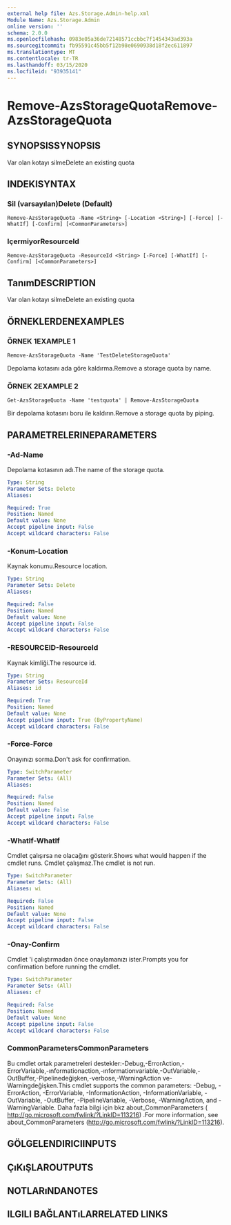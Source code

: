 ```yaml
---
external help file: Azs.Storage.Admin-help.xml
Module Name: Azs.Storage.Admin
online version: ''
schema: 2.0.0
ms.openlocfilehash: 0983e05a36de72148571ccbbc7f1454343ad393a
ms.sourcegitcommit: fb95591c45bb5f12b98e0690938d18f2ec611897
ms.translationtype: MT
ms.contentlocale: tr-TR
ms.lasthandoff: 03/15/2020
ms.locfileid: "93935141"
---
```

# <span data-ttu-id="21218-101">Remove-AzsStorageQuota</span><span class="sxs-lookup"><span data-stu-id="21218-101">Remove-AzsStorageQuota</span></span>

## <span data-ttu-id="21218-102">SYNOPSIS</span><span class="sxs-lookup"><span data-stu-id="21218-102">SYNOPSIS</span></span>
<span data-ttu-id="21218-103">Var olan kotayı silme</span><span class="sxs-lookup"><span data-stu-id="21218-103">Delete an existing quota</span></span>

## <span data-ttu-id="21218-104">INDEKI</span><span class="sxs-lookup"><span data-stu-id="21218-104">SYNTAX</span></span>

### <span data-ttu-id="21218-105">Sil (varsayılan)</span><span class="sxs-lookup"><span data-stu-id="21218-105">Delete (Default)</span></span>
```
Remove-AzsStorageQuota -Name <String> [-Location <String>] [-Force] [-WhatIf] [-Confirm] [<CommonParameters>]
```

### <span data-ttu-id="21218-106">Içermiyor</span><span class="sxs-lookup"><span data-stu-id="21218-106">ResourceId</span></span>
```
Remove-AzsStorageQuota -ResourceId <String> [-Force] [-WhatIf] [-Confirm] [<CommonParameters>]
```

## <span data-ttu-id="21218-107">Tanım</span><span class="sxs-lookup"><span data-stu-id="21218-107">DESCRIPTION</span></span>
<span data-ttu-id="21218-108">Var olan kotayı silme</span><span class="sxs-lookup"><span data-stu-id="21218-108">Delete an existing quota</span></span>

## <span data-ttu-id="21218-109">ÖRNEKLERDEN</span><span class="sxs-lookup"><span data-stu-id="21218-109">EXAMPLES</span></span>

### <span data-ttu-id="21218-110">ÖRNEK 1</span><span class="sxs-lookup"><span data-stu-id="21218-110">EXAMPLE 1</span></span>
```
Remove-AzsStorageQuota -Name 'TestDeleteStorageQuota'
```

<span data-ttu-id="21218-111">Depolama kotasını ada göre kaldırma.</span><span class="sxs-lookup"><span data-stu-id="21218-111">Remove a storage quota by name.</span></span>

### <span data-ttu-id="21218-112">ÖRNEK 2</span><span class="sxs-lookup"><span data-stu-id="21218-112">EXAMPLE 2</span></span>
```
Get-AzsStorageQuota -Name 'testquota' | Remove-AzsStorageQuota
```

<span data-ttu-id="21218-113">Bir depolama kotasını boru ile kaldırın.</span><span class="sxs-lookup"><span data-stu-id="21218-113">Remove a storage quota by piping.</span></span>

## <span data-ttu-id="21218-114">PARAMETRELERINE</span><span class="sxs-lookup"><span data-stu-id="21218-114">PARAMETERS</span></span>

### <span data-ttu-id="21218-115">-Ad</span><span class="sxs-lookup"><span data-stu-id="21218-115">-Name</span></span>
<span data-ttu-id="21218-116">Depolama kotasının adı.</span><span class="sxs-lookup"><span data-stu-id="21218-116">The name of the storage quota.</span></span>

```yaml
Type: String
Parameter Sets: Delete
Aliases:

Required: True
Position: Named
Default value: None
Accept pipeline input: False
Accept wildcard characters: False
```

### <span data-ttu-id="21218-117">-Konum</span><span class="sxs-lookup"><span data-stu-id="21218-117">-Location</span></span>
<span data-ttu-id="21218-118">Kaynak konumu.</span><span class="sxs-lookup"><span data-stu-id="21218-118">Resource location.</span></span>

```yaml
Type: String
Parameter Sets: Delete
Aliases:

Required: False
Position: Named
Default value: None
Accept pipeline input: False
Accept wildcard characters: False
```

### <span data-ttu-id="21218-119">-RESOURCEID</span><span class="sxs-lookup"><span data-stu-id="21218-119">-ResourceId</span></span>
<span data-ttu-id="21218-120">Kaynak kimliği.</span><span class="sxs-lookup"><span data-stu-id="21218-120">The resource id.</span></span>

```yaml
Type: String
Parameter Sets: ResourceId
Aliases: id

Required: True
Position: Named
Default value: None
Accept pipeline input: True (ByPropertyName)
Accept wildcard characters: False
```

### <span data-ttu-id="21218-121">-Force</span><span class="sxs-lookup"><span data-stu-id="21218-121">-Force</span></span>
<span data-ttu-id="21218-122">Onayınızı sorma.</span><span class="sxs-lookup"><span data-stu-id="21218-122">Don't ask for confirmation.</span></span>

```yaml
Type: SwitchParameter
Parameter Sets: (All)
Aliases:

Required: False
Position: Named
Default value: False
Accept pipeline input: False
Accept wildcard characters: False
```

### <span data-ttu-id="21218-123">-WhatIf</span><span class="sxs-lookup"><span data-stu-id="21218-123">-WhatIf</span></span>
<span data-ttu-id="21218-124">Cmdlet çalışırsa ne olacağını gösterir.</span><span class="sxs-lookup"><span data-stu-id="21218-124">Shows what would happen if the cmdlet runs.</span></span>
<span data-ttu-id="21218-125">Cmdlet çalışmaz.</span><span class="sxs-lookup"><span data-stu-id="21218-125">The cmdlet is not run.</span></span>

```yaml
Type: SwitchParameter
Parameter Sets: (All)
Aliases: wi

Required: False
Position: Named
Default value: None
Accept pipeline input: False
Accept wildcard characters: False
```

### <span data-ttu-id="21218-126">-Onay</span><span class="sxs-lookup"><span data-stu-id="21218-126">-Confirm</span></span>
<span data-ttu-id="21218-127">Cmdlet 'i çalıştırmadan önce onaylamanızı ister.</span><span class="sxs-lookup"><span data-stu-id="21218-127">Prompts you for confirmation before running the cmdlet.</span></span>

```yaml
Type: SwitchParameter
Parameter Sets: (All)
Aliases: cf

Required: False
Position: Named
Default value: None
Accept pipeline input: False
Accept wildcard characters: False
```

### <span data-ttu-id="21218-128">CommonParameters</span><span class="sxs-lookup"><span data-stu-id="21218-128">CommonParameters</span></span>
<span data-ttu-id="21218-129">Bu cmdlet ortak parametreleri destekler:-Debug,-ErrorAction,-ErrorVariable,-ınformationaction,-ınformationvariable,-OutVariable,-OutBuffer,-Pipelinedeğişken,-verbose,-WarningAction ve-Warningdeğişken.</span><span class="sxs-lookup"><span data-stu-id="21218-129">This cmdlet supports the common parameters: -Debug, -ErrorAction, -ErrorVariable, -InformationAction, -InformationVariable, -OutVariable, -OutBuffer, -PipelineVariable, -Verbose, -WarningAction, and -WarningVariable.</span></span> <span data-ttu-id="21218-130">Daha fazla bilgi için bkz about_CommonParameters ( http://go.microsoft.com/fwlink/?LinkID=113216) .</span><span class="sxs-lookup"><span data-stu-id="21218-130">For more information, see about_CommonParameters (http://go.microsoft.com/fwlink/?LinkID=113216).</span></span>

## <span data-ttu-id="21218-131">GÖLGELENDIRICI</span><span class="sxs-lookup"><span data-stu-id="21218-131">INPUTS</span></span>

## <span data-ttu-id="21218-132">ÇıKıŞLAR</span><span class="sxs-lookup"><span data-stu-id="21218-132">OUTPUTS</span></span>

## <span data-ttu-id="21218-133">NOTLARıNDA</span><span class="sxs-lookup"><span data-stu-id="21218-133">NOTES</span></span>

## <span data-ttu-id="21218-134">ILGILI BAĞLANTıLAR</span><span class="sxs-lookup"><span data-stu-id="21218-134">RELATED LINKS</span></span>
